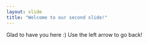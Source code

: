 ```yaml
---
layout: slide
title: "Welcome to our second slide!"
---
```

Glad to have you here :)
Use the left arrow to go back!
